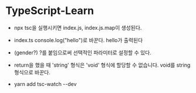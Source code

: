 # TypeScript-Learn

- npx tsc을 실행시키면
  index.js, index.js.map이 생성된다.

- index.ts console.log("hello")로 바꾼다.
  hello가 출력된다

- (gender?) ?를 붙임으로써
  선택적인 파라미터로 설정할 수 있다.

- return을 했을 때
  'string' 형식은 'void' 형식에 할당할 수 없습니다.
  void를 string 형식으로 바꾼다.

- yarn add tsc-watch --dev
